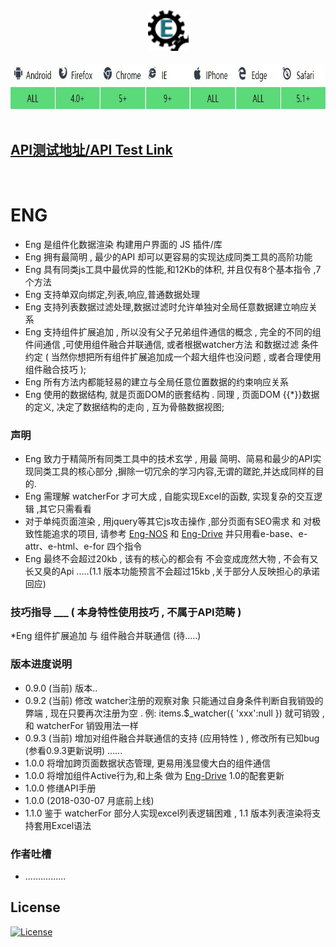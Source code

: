 <div align=center><img width="65" height="65" src="https://github.com/343830384/Eng/blob/master/img/80.png"/></div>
<br>
<div align=center><img width="774" height="73" src="https://github.com/343830384/Eng/blob/master/img/JR.jpg"/></div>
<br>

## [API测试地址/API Test Link](http://59.110.153.171)
<br>

# ENG

   * Eng 是组件化数据渲染 构建用户界面的 JS 插件/库 
   * Eng 拥有最简明 , 最少的API 却可以更容易的实现达成同类工具的高阶功能
   * Eng 具有同类js工具中最优异的性能,和12Kb的体积, 并且仅有8个基本指令 ,7个方法 
   * Eng 支持单双向绑定,列表,响应,普通数据处理
   * Eng 支持列表数据过滤处理,数据过滤时允许单独对全局任意数据建立响应关系
   * Eng 支持组件扩展追加 , 所以没有父子兄弟组件通信的概念  , 完全的不同的组件间通信 ,可使用组件融合并联通信,  或者根据watcher方法 和数据过滤 条件约定 ( 当然你想把所有组件扩展追加成一个超大组件也没问题  , 或者合理使用组件融合技巧 );
   * Eng 所有方法内都能轻易的建立与全局任意位置数据的约束响应关系
   * Eng 使用的数据结构, 就是页面DOM的嵌套结构 . 同理 , 页面DOM {{*}}数据的定义, 决定了数据结构的走向 , 互为骨骼数据视图;

### 声明

   * Eng 致力于精简所有同类工具中的技术玄学 ,  用最 简明、简易和最少的API实现同类工具的核心部分 ,摒除一切冗余的学习内容,无谓的蹉跎,并达成同样的目的.
   * Eng 需理解 watcherFor 才可大成 , 自能实现Excel的函数, 实现复杂的交互逻辑 ,其它只需看看
   * 对于单纯页面渲染 , 用jquery等其它js攻击操作 ,部分页面有SEO需求 和 对极致性能追求的项目, 请参考 [Eng-NOS](https://github.com/343830384/Eng-NOS) 和 [Eng-Drive](https://github.com/343830384/Eng-Drive) 并只用看e-base、e-attr、e-html、e-for 四个指令
   * Eng 最终不会超过20kb , 该有的核心的都会有 不会变成庞然大物 , 不会有又长又臭的Api .....(1.1 版本功能预言不会超过15kb ,关于部分人反映担心的承诺回应)

### 技巧指导 ___ ( 本身特性使用技巧 , 不属于API范畴 )
   
   *Eng  组件扩展追加 与 组件融合并联通信 (待.....) 

### 版本进度说明

   * 0.9.0  (当前) 版本..
   * 0.9.2  (当前) 修改 watcher注册的观察对象 只能通过自身条件判断自我销毁的弊端 , 现在只要再次注册为空 . 例: items.$_watcher({ 'xxx':null }) 就可销毁 , 和 watcherFor 销毁用法一样 
   * 0.9.3  (当前) 增加对组件融合并联通信的支持 (应用特性 ) , 修改所有已知bug (参看0.9.3更新说明) ......
   * 1.0.0  将增加跨页面数据状态管理, 更易用浅显傻大白的组件通信
   * 1.0.0  将增加组件Active行为,和上条 做为 [Eng-Drive](https://github.com/343830384/Eng-Drive) 1.0的配套更新
   * 1.0.0  修缮API手册
   * 1.0.0  (2018-030-07 月底前上线)
   * 1.1.0  鉴于 watcherFor 部分人实现excel列表逻辑困难 , 1.1 版本列表渲染将支持套用Excel语法

### 作者吐槽
   
   * ................
## License

[![License](http://img.shields.io/badge/license-APACHE2-blue.svg)](LICENSE.txt)

